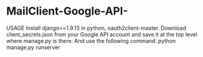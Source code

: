 # MailClient-Google-API-
USAGE
Install django==1.9.13 in python, oauth2client-master.
Download client_secrets.json from your Google API account and save it at the top level where manage.py is there.
And use the following command.
python manage.py runserver
